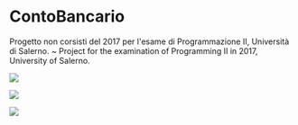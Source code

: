 # ContoBancario
Progetto non corsisti del 2017 per l'esame di Programmazione II, Università di Salerno.
~
Project for the examination of Programming II in 2017, University of Salerno.

![](https://github.com/enkeli97/ContoBancario/blob/master/contobancario1.png)

![](https://github.com/enkeli97/ContoBancario/blob/master/contobancario2.png)

![](https://github.com/enkeli97/ContoBancario/blob/master/contobancario3.png)
